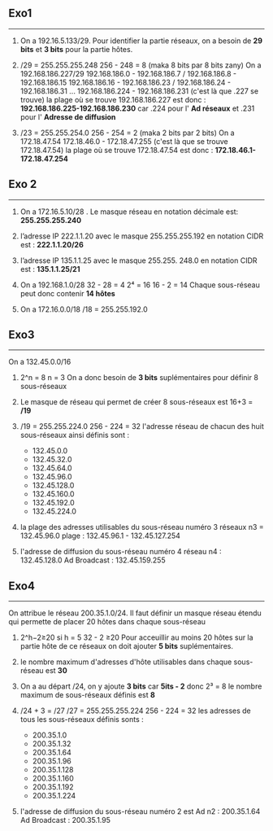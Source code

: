 ## Exo1
---
1. On a 192.16.5.133/29. Pour identifier la partie réseaux, on a besoin de **29 bits** et **3 bits** pour la partie hôtes.

2. /29 = 255.255.255.248
    256 - 248 = 8 (maka 8 bits par 8 bits zany)
    On a 192.168.186.227/29
    192.168.186.0 - 192.168.186.7  / 192.168.186.8 - 192.168.186.15 
    192.168.186.16 - 192.168.186.23  / 192.168.186.24 - 192.168.186.31
    ...
    192.168.186.224 - 192.168.186.231 (c'est là que .227 se trouve)
    la plage où se trouve 192.168.186.227 est donc : **192.168.186.225-192.168.186.230** car .224 pour l' **Ad réseaux** et .231 pour l' **Adresse de diffusion**

3. /23 = 255.255.254.0
    256 - 254 = 2 (maka 2 bits par 2 bits)
    On a 172.18.47.54
    172.18.46.0 - 172.18.47.255 (c'est là que se trouve 172.18.47.54)
    la plage où se trouve 172.18.47.54 est donc : **172.18.46.1-172.18.47.254**


## Exo 2
---
1. On a 172.16.5.10/28 . Le masque réseau en notation décimale est: **255.255.255.240**

2. l’adresse IP 222.1.1.20 avec le masque 255.255.255.192 en notation CIDR est :
    **222.1.1.20/26**

3. l’adresse IP 135.1.1.25 avec le masque 255.255. 248.0 en notation CIDR est :
    **135.1.1.25/21**

4. On a 192.168.1.0/28
    32 - 28 = 4
    2⁴ = 16    16 - 2 = 14
    Chaque sous-réseau peut donc contenir **14 hôtes**
5. On a 172.16.0.0/18 
    /18 = 255.255.192.0


## Exo3
---
On a 132.45.0.0/16

1. 2^n = 8    n = 3
    On a donc besoin de **3 bits** suplémentaires pour définir 8 sous-réseaux

2. Le masque de réseau qui permet de créer 8 sous-réseaux est 16+3 = **/19**

3. /19 = 255.255.224.0     256 - 224 = 32
    l'adresse réseau de chacun des huit sous-réseaux ainsi définis sont :
    - 132.45.0.0
    - 132.45.32.0
    - 132.45.64.0
    - 132.45.96.0
    - 132.45.128.0
    - 132.45.160.0
    - 132.45.192.0
    - 132.45.224.0

4. la plage des adresses utilisables du sous-réseau numéro 3
    réseaux n3 = 132.45.96.0
    plage : 132.45.96.1 - 132.45.127.254

5. l'adresse de diffusion du sous-réseau numéro 4
    réseau n4 : 132.45.128.0
    Ad Broadcast : 132.45.159.255


## Exo4
---
On attribue le réseau 200.35.1.0/24. Il faut définir un masque réseau étendu qui permette de placer 20 hôtes dans chaque sous-réseau

1. 2^h−2≥20
    si h = 5    32 - 2 ≥20
    Pour acceuillir au moins 20 hôtes sur la partie hôte de ce réseaux on doit ajouter **5 bits** suplémentaires.

2. le nombre maximum d'adresses d'hôte utilisables dans chaque sous-réseau est **30**

3. On a au départ /24, on y ajoute **3 bits** car **5its - 2** donc 
    2³ = 8
    le nombre maximum de sous-réseaux définis est **8**

4. /24 + 3 = /27
    /27 = 255.255.255.224
    256 - 224 = 32
    les adresses de tous les sous-réseaux définis sonts :
    - 200.35.1.0
    - 200.35.1.32
    - 200.35.1.64
    - 200.35.1.96
    - 200.35.1.128
    - 200.35.1.160
    - 200.35.1.192
    - 200.35.1.224

5. l'adresse de diffusion du sous-réseau numéro 2 est 
    Ad n2 : 200.35.1.64
    Ad Broadcast : 200.35.1.95